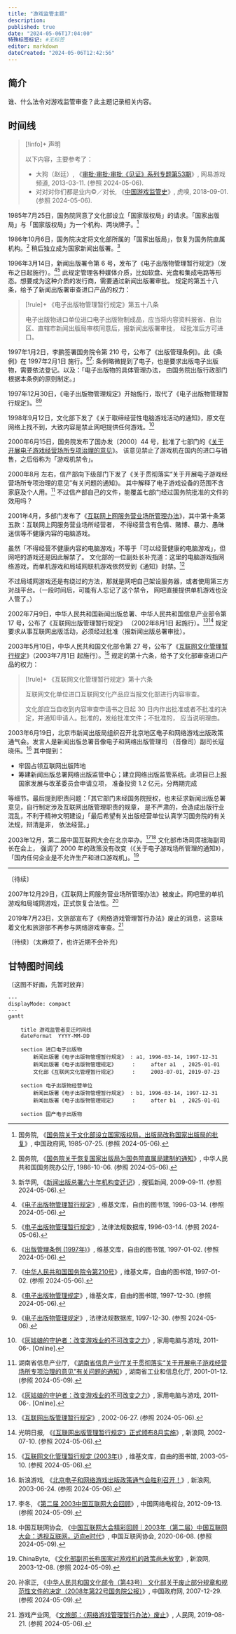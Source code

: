 ```yaml
---
title: "游戏监管主题"
description:
published: true
date: "2024-05-06T17:04:00"
特殊标签标记: #无标签
editor: markdown
dateCreated: "2024-05-06T12:42:56"
---
```


## 简介

谁、什么法令对游戏监管审查？此主题记录相关内容。

## 时间线

> [!info]+ 声明
>
> 以下内容，主要参考了：
>
> +   大狗（赵廷）, 《[审批·审批·审批《见证》系列专题第53期](https://web.archive.org/web/20191112032319/http://play.163.com/special/jianzheng_53/)》, 网易游戏频道, 2013-03-11. (参照 2024-05-06).
> +   对对对你们都是业内©／对长, 《[中国游戏监管史](https://web.archive.org/web/20221102101056/https://www.huxiu.com/article/260579.html)》, 虎嗅, 2018-09-01. (参照 2024-05-06).

1985年7月25日，国务院同意了文化部设立「国家版权局」的请求。「国家出版局」与「国家版权局」为一个机构、两块牌子。[^5873]

[^5873]: 国务院, 《[国务院关于文化部设立国家版权局，出版局改称国家出版局的批复](https://web.archive.org/web/20240506071557/https://www.gov.cn/zhengce/zhengceku/2012-07/16/content_5873.htm)》, 中国政府网, 1985-07-25. (参照 2024-05-06).

1986年10月6日，国务院决定将文化部所属的「国家出版局」，恢复为国务院直属机构。[^65407] 稍后独立成为国家新闻出版署。[^44114]

[^65407]: 国务院, 《[国务院关于恢复国家出版局为国务院直属局建制的通知](https://web.archive.org/web/20180319004343/http://www.gov.cn/xxgk/pub/govpublic/mrlm/201207/t20120725_65407.html)》, 中华人民共和国国务院办公厅, 1986-10-06. (参照 2024-05-06).

[^44114]: 新华网, 《[新闻出版总署六十年机构变迁记](https://web.archive.org/web/20190510225622/http://news.sohu.com/20090911/n266644114.shtml)》, 搜狐新闻, 2009-09-11. (参照 2024-05-06).

1996年3月14日，新闻出版署令第 6 号，发布了《电子出版物管理暂行规定》（发布之日起施行）。[^49621][^49622]
此规定管理各种媒体介质，比如软盘、光盘和集成电路等形态。想要成为这种介质的发行商，需要通过新闻出版署审批。
规定的第五十八条，给予了新闻出版署审查进口产品的权力：

[^49621]: 《[电子出版物管理暂行规定](https://zh.wikisource.org/wiki/电子出版物管理暂行规定)》, 维基文库，自由的图书馆, 1996-03-14. (参照 2024-05-06).

[^49622]: 《[电子出版物管理暂行规定](https://falvdb.com/law/codex/acts/364962-电子出版物管理暂行规定)》, 法律法规数据库, 1996-03-14. (参照 2024-05-06).

> [!rule]+ 《电子出版物管理暂行规定》第五十八条
>
> 电子出版物进口单位进口电子出版物制成品，应当将内容资料报省、自治区、直辖市新闻出版局审核同意后，报新闻出版署审批，
> 经批准后方可进口。

1997年1月2日，李鹏签署国务院令第 210 号，公布了《出版管理条例》。此《条例》在 1997年2月1日 施行。[^001][^002]:
条例略微提到了电子，也是要求出版电子出版物，需要依法登记。以及：「电子出版物的具体管理办法，
由国务院出版行政部门根据本条例的原则制定。」

[^001]: 《[出版管理条例 (1997年)](https://zh.wikisource.org/wiki/出版管理条例_(1997年))》, 维基文库，自由的图书馆, 1997-01-02. (参照 2024-05-06).

[^002]: 《[中华人民共和国国务院令第210号](https://zh.wikisource.org/wiki/中华人民共和国国务院令第210号)》, 维基文库，自由的图书馆, 1997-01-02. (参照 2024-05-06).

1997年12月30日，《电子出版物管理规定》开始施行，取代了《电子出版物管理暂行规定》。[^21821][^21822]

[^21821]: 《[电子出版物管理规定](https://zh.wikisource.org/wiki/电子出版物管理规定)》, 维基文库，自由的图书馆, 1997-12-30. (参照 2024-05-06).

[^21822]: 《[电子出版物管理规定](https://falvdb.com/law/codex/acts/362182-电子出版物管理规定)》, 法律法规数据库, 1997-12-30. (参照 2024-05-06).

1998年9月12日，文化部下发了《关于取缔经营性电脑游戏活动的通知》，原文在网络上找不到，大致内容是禁止网吧提供任何游戏。[^cin]

[^cin]: 《[灰姑娘的守护者：改变游戏业的不可改变之力](/research/灰姑娘的守护者_改变游戏业的不可改变之力.md)》, 家用电脑与游戏, 2011-06-. [Online].

2000年6月15日，国务院发布了国办发〔2000〕44 号，批准了七部门的《[关于开展电子游戏经营场所专项治理的意见](/rule/国务院/办公厅/关于开展电子游戏经营场所专项治理的意见.md)》。
该意见禁止了游戏机在国内的进口与销售，之后俗称为「游戏机禁令」。

2000年8月 左右，信产部向下级部门下发了《关于贯彻落实“关于开展电子游戏经营场所专项治理的意见”有关问题的通知》。
其中解释了电子游戏设备的范围不含家庭及个人用。[^59728] 不过信产部自己的文件，能覆盖七部门经过国务院批准的文件的效用吗？

[^59728]: 湖南省信息产业厅, 《[湖南省信息产业厅关于贯彻落实“关于开展电子游戏经营场所专项治理的意见”有关问题的通知](https://web.archive.org/web/20240509083858/https://gxt.hunan.gov.cn/xxgk_71033/tzgg/200101/t20010112_2059728.html)》, 湖南省工业和信息化厅, 2001-01-12. (参照 2024-05-09).

2001年4月，多部门发布了《[互联网上网服务营业场所管理办法][]》，其中第十条第五款：互联网上网服务营业场所经营者，
不得经营含有色情、赌博、暴力、愚昧迷信等不健康内容的电脑游戏。

[互联网上网服务营业场所管理办法]: https://zh.wikisource.org/wiki/互联网上网服务营业场所管理办法

虽然「不得经营不健康内容的电脑游戏」不等于「可以经营健康的电脑游戏」，但网吧的游戏还是因此解禁了。
文化部的一位副处长补充道：这里的电脑游戏指网络游戏，而单机游戏和局域网联机游戏依然受到《通知》封禁。[^cin]

不过局域网游戏还是有绕过的方法，那就是网吧自己架设服务器，或者使用第三方对战平台。（一段时间后，可能有人忘记了这个禁令，
网吧直接提供单机游戏也没人管了。）

2002年7月9日，中华人民共和国新闻出版总署、中华人民共和国信息产业部令第 17 号，公布了《互联网出版管理暂行规定》
（2002年8月1日 起施行）。[^011][^25170] 规定要求从事互联网出版活动，必须经过批准（报新闻出版总署审批）。

<!-- 最后还提到：之前已经从事互联网出版活动的，应在施行之日起 60 日内办理审批手续。 -->

[^011]: 《[互联网出版管理暂行规定](https://zh.wikisource.org/wiki/互联网出版管理暂行规定)》, 2002-06-27. (参照 2024-05-06).

[^25170]: 光明日报, 《[《互联网出版管理暂行规定》正式颁布8月实施](https://web.archive.org/web/20050209050147/http://tech.sina.com.cn/i/c/2002-07-10/125170.shtml)》, 新浪网, 2002-07-10. (参照 2024-05-06).

2003年5月10日，中华人民共和国文化部令第 27 号，公布了《[互联网文化管理暂行规定](/rule/文化部/互联网文化管理暂行规定.md)》（2003年7月1日 起施行）。[^021]
规定的第十六条，给予了文化部审查进口产品的权力：

[^021]: 《[互联网文化管理暂行规定 (2003年)](https://zh.wikisource.org/wiki/互联网文化管理暂行规定_(2003年))》, 维基文库，自由的图书馆, 2003-05-10. (参照 2024-05-06).

> [!rule]+ 《互联网文化管理暂行规定》第十六条
>
> 互联网文化单位进口互联网文化产品应当报文化部进行内容审查。
>
> 文化部应当自收到内容审查申请书之日起 30 日内作出批准或者不批准的决定，并通知申请人。批准的，发给批准文件；不批准的，
> 应当说明理由。

2003年6月19日，北京市新闻出版局组织召开北京地区电子和网络游戏出版政策通气会。发言人是新闻出版总署音像电子和网络出版管理司
（音像司）副司长寇晓伟。[^42774] 其中提到：

[^42774]: 新浪游戏, 《[北京电子和网络游戏出版政策通气会胜利召开！](https://web.archive.org/web/20030812170825/http://games.sina.com.cn/newgames/2003/06/06242774.shtml)》, 新浪网, 2003-06-24. (参照 2024-05-06).

+   牢固占领互联网出版阵地
+   筹建新闻出版总署网络出版监管中心；建立网络出版监管系统。此项目已上报国家发展与改革委员会申请立项，
    准备投资 1.2 亿元，分两期完成

等细节。最后提到职责问题：「其它部门未经国务院授权，也未征求新闻出版总署意见，自行制定涉及互联网出版管理职责的规章，
是不严肃的，会造成出版行业混乱，不利于精神文明建设」「最后希望有关出版经营单位认真学习国务院的有关法规，辩清是非，
依法经营。」

2003年12月，第二届中国互联网大会在北京举办。[^03318][^37629] 文化部市场司庹祖海副司长在会上，
强调了 2000 年的政策没有改变（《关于电子游戏场所管理的通知》），「国内任何企业是不允许生产和进口游戏机」。[^65519]

[^03318]: 李冬, 《[第二届 2003中国互联网大会回顾](https://web.archive.org/web/20240509082939/https://news.cntv.cn/special/2012cic/20120913/103318.shtml)》, 中国网络电视台, 2012-09-13. (参照 2024-05-09).

[^37629]: 中国互联网协会, 《[中国互联网大会精彩回顾｜2003年（第二届）中国互联网大会：透视互联网，迈向e时代](https://web.archive.org/web/20240509082836/https://www.isc.org.cn/article/37629.html)》, 中国互联网协会, 2020-06-08. (参照 2024-05-09).

[^65519]: ChinaByte, 《[文化部副司长称国家对游戏机的政策尚未放宽](https://web.archive.org/web/20031210105256/http://tech.sina.com.cn/it/2003-12-08/1843265519.shtml)》, 新浪网, 2003-12-08. (参照 2024-05-09).

---

〔待续〕

2007年12月29日，《互联网上网服务营业场所管理办法》被废止。网吧里的单机游戏和局域网游戏，正式恢复合法性。[^65472]

[^65472]: 孙家正, 《[中华人民共和国文化部令（第43号） 文化部关于废止部分规章和规范性文件的决定（2008年第22号国务院公报）](https://web.archive.org/web/20120630012450/http://www.gov.cn/gongbao/content/2008/content_1065472.htm)》, 中国政府网, 2007-12-29. (参照 2024-05-09).

2019年7月23日，文旅部宣布了《网络游戏管理暂行办法》废止的消息，这意味着文化和旅游部不再参与网络游戏审查。[^07591]

[^07591]: 游戏产业网, 《[文旅部：〈网络游戏管理暂行办法〉废止](https://web.archive.org/web/20220416060630/http://game.people.com.cn/n1/2019/0821/c40130-31307591.html)》, 人民网, 2019-08-21. (参照 2024-05-06).

〔待续〕（太麻烦了，也许近期不会补充）

## 甘特图时间线

〔这图不好画，先暂时放弃〕

```mermaid
---
displayMode: compact
---
gantt

    title 游戏监管者变迁时间线
    dateFormat  YYYY-MM-DD

    section 进口电子出版物
        新闻出版署《电子出版物管理暂行规定》 : a1, 1996-03-14, 1997-12-31
        新闻出版署《电子出版物管理规定》     :     after a1  , 2025-01-01
        文化部《互联网文化管理暂行规定》     :     2003-07-01, 2019-07-23

    section 电子出版物经营单位
        新闻出版署《电子出版物管理暂行规定》 : b1, 1996-03-14, 1997-12-31
        新闻出版署《电子出版物管理规定》     :     after b1  , 2025-01-01

    section 国产电子出版物
```
